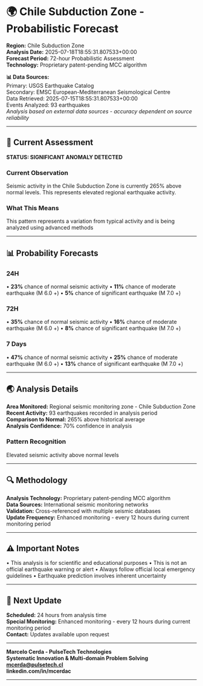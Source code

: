 # 🌍 Chile Subduction Zone - Probabilistic Forecast

**Region:** Chile Subduction Zone  
**Analysis Date:** 2025-07-18T18:55:31.807533+00:00  
**Forecast Period:** 72-hour Probabilistic Assessment  
**Technology:** Proprietary patent-pending MCC algorithm  

**📊 Data Sources:**  
Primary: USGS Earthquake Catalog  
Secondary: EMSC European-Mediterranean Seismological Centre  
Data Retrieved: 2025-07-15T18:55:31.807533+00:00  
Events Analyzed: 93 earthquakes  
*Analysis based on external data sources - accuracy dependent on source reliability*

---

## 🎯 Current Assessment

**STATUS: SIGNIFICANT ANOMALY DETECTED**

### Current Observation
Seismic activity in the Chile Subduction Zone is currently 265% above normal levels. This represents elevated regional earthquake activity.

### What This Means
This pattern represents a variation from typical activity and is being analyzed using advanced methods

---

## 📊 Probability Forecasts

### 24H
• **23%** chance of normal seismic activity
• **11%** chance of moderate earthquake (M 6.0 +)
• **5%** chance of significant earthquake (M 7.0 +)

### 72H
• **35%** chance of normal seismic activity
• **16%** chance of moderate earthquake (M 6.0 +)
• **8%** chance of significant earthquake (M 7.0 +)

### 7 Days
• **47%** chance of normal seismic activity
• **25%** chance of moderate earthquake (M 6.0 +)
• **13%** chance of significant earthquake (M 7.0 +)

---

## 🌏 Analysis Details
**Area Monitored:** Regional seismic monitoring zone - Chile Subduction Zone  
**Recent Activity:** 93 earthquakes recorded in analysis period  
**Comparison to Normal:** 265% above historical average  
**Analysis Confidence:** 70% confidence in analysis  

### Pattern Recognition
Elevated seismic activity above normal levels

---

## 🔍 Methodology
**Analysis Technology:** Proprietary patent-pending MCC algorithm  
**Data Sources:** International seismic monitoring networks  
**Validation:** Cross-referenced with multiple seismic databases  
**Update Frequency:** Enhanced monitoring - every 12 hours during current monitoring period  

---

## ⚠️ Important Notes
• This analysis is for scientific and educational purposes
• This is not an official earthquake warning or alert
• Always follow official local emergency guidelines
• Earthquake prediction involves inherent uncertainty

---

## 📅 Next Update
**Scheduled:** 24 hours from analysis time  
**Special Monitoring:** Enhanced monitoring - every 12 hours during current monitoring period  
**Contact:** Updates available upon request  

---

**Marcelo Cerda - PulseTech Technologies**  
**Systematic Innovation & Multi-domain Problem Solving**  
**mcerda@pulsetech.cl**  
**linkedin.com/in/mcerdac**

---
